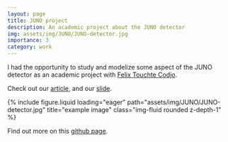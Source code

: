 ```yaml
---
layout: page
title: JUNO project
description: An academic project about the JUNO detector
img: assets/img/JUNO/JUNO-detector.jpg
importance: 3
category: work
---
```


I had the opportunity to study and modelize some aspect of the JUNO detector as an academic project with [Felix Touchte Codjo](https://ftouchte.github.io/). 

Check out our [article](../assets/pdf/JUNO/TIPP_Article.pdf), and our [slide](../assets/pdf/JUNO/Presentation_TIPP_JUNO.pdf).



<div class="row">
    <div class="col-sm mt-3 mt-md-0">
        {% include figure.liquid loading="eager" path="assets/img/JUNO/JUNO-detector.jpg" title="example image" class="img-fluid rounded z-depth-1" %}
    </div>
</div>


Find out more on this [github page](https://github.com/rguitton/JUNO).